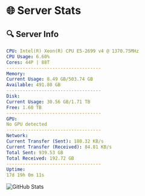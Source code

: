 # 🌐 Server Stats
## 🔍 Server Info
```yaml
CPU: Intel(R) Xeon(R) CPU E5-2699 v4 @ 1370.75MHz
CPU Usage: 6.60%
Cores: 44P | 88T
-----------------------------------
Memory:
Current Usage: 8.49 GB/503.74 GB
Available: 491.80 GB
-----------------------------------
Disk:
Current Usage: 30.56 GB/1.71 TB
Free: 1.60 TB
-----------------------------------
GPU:
No GPU detected
-----------------------------------
Network:
Current Transfer (Sent): 180.32 KB/s
Current Transfer (Received): 84.81 KB/s
Total Sent: 939.53 GB
Total Received: 192.72 GB
-----------------------------------
Uptime:
17d 19h 0m 11s
```
![GitHub Stats](https://img.shields.io/badge/Updated-2025-05-07_12:08:59-blue)